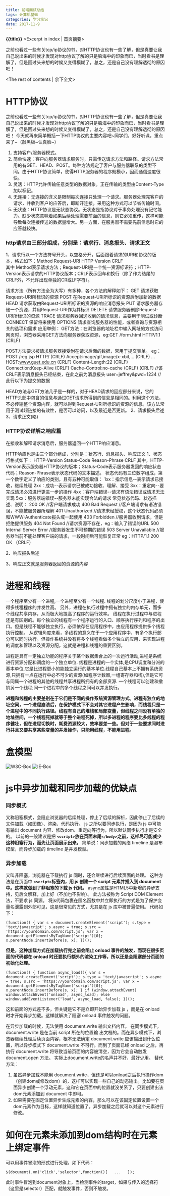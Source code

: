 ```yaml
---
title: 前端面试总结
tags: 计算机基础
categories: 学习笔记
date: 2017-11-9
---
```

**{{title}}**  <Excerpt in index | 首页摘要>

之前也看过一些有关tcp/ip协议的书，对HTTP协议也有一些了解，但是真要让我自己说出来的时候才发现对http协议了解的只是脑海中的印象而已，当时看书是理解了，但是回过头来想的时候又变得模糊了，总之，还是自己没有理解透彻的原因吧！
<!-- more -->
<The rest of contents | 余下全文>
# HTTP协议
之前也看过一些有关tcp/ip协议的书，对HTTP协议也有一些了解，但是真要让我自己说出来的时候才发现对http协议了解的只是脑海中的印象而已，当时看书是理解了，但是回过头来想的时候又变得模糊了，总之，还是自己没有理解透彻的原因吧！
今天就再来简单概括一下HTTP协议的主要内容吧~同学们，好好听课，重点来了~（敲黑板~认真脸~）
1. 支持客户/服务器模式。
2. 简单快速：客户向服务器请求服务时，只需传送请求方法和路径。请求方法常用的有GET、HEAD、POST。每种方法规定了客户与服务器联系的类型不同。由于HTTP协议简单，使得HTTP服务器的程序规模小，因而通信速度很快。
3. 灵活：HTTP允许传输任意类型的数据对象。正在传输的类型由Content-Type加以标记。
4. 无连接：无连接的含义是限制每次连接只处理一个请求。服务器处理完客户的请求，并收到客户的应答后，即断开连接。采用这种方式可以节省传输时间。
5. 无状态：HTTP协议是无状态协议。无状态是指协议对于事务处理没有记忆能力。缺少状态意味着如果后续处理需要前面的信息，则它必须重传，这样可能导致每次连接传送的数据量增大。另一方面，在服务器不需要先前信息时它的应答就较快。


### http请求由三部分组成，分别是：请求行、消息报头、请求正文

1、请求行以一个方法符号开头，以空格分开，后面跟着请求的URI和协议的版本，格式如下：Method Request-URI HTTP-Version CRLF  
其中 Method表示请求方法；Request-URI是一个统一资源标识符；HTTP-Version表示请求的HTTP协议版本；CRLF表示回车和换行（除了作为结尾的CRLF外，不允许出现单独的CR或LF字符）。

请求方法（所有方法全为大写）有多种，各个方法的解释如下：
GET     请求获取Request-URI所标识的资源
POST    在Request-URI所标识的资源后附加新的数据
HEAD    请求获取由Request-URI所标识的资源的响应消息报头
PUT     请求服务器存储一个资源，并用Request-URI作为其标识
DELETE  请求服务器删除Request-URI所标识的资源
TRACE   请求服务器回送收到的请求信息，主要用于测试或诊断
CONNECT 保留将来使用
OPTIONS 请求查询服务器的性能，或者查询与资源相关的选项和需求
应用举例：
GET方法：在浏览器的地址栏中输入网址的方式访问网页时，浏览器采用GET方法向服务器获取资源，eg:GET /form.html HTTP/1.1 (CRLF)

POST方法要求被请求服务器接受附在请求后面的数据，常用于提交表单。
eg：POST /reg.jsp HTTP/ (CRLF)
Accept:image/gif,image/x-xbit,... (CRLF)
...
HOST:www.guet.edu.cn (CRLF)
Content-Length:22 (CRLF)
Connection:Keep-Alive (CRLF)
Cache-Control:no-cache (CRLF)
(CRLF)         //该CRLF表示消息报头已经结束，在此之前为消息报头
user=jeffrey&pwd=1234  //此行以下为提交的数据

HEAD方法与GET方法几乎是一样的，对于HEAD请求的回应部分来说，它的HTTP头部中包含的信息与通过GET请求所得到的信息是相同的。利用这个方法，不必传输整个资源内容，就可以得到Request-URI所标识的资源的信息。该方法常用于测试超链接的有效性，是否可以访问，以及最近是否更新。
2、请求报头后述
3、请求正文(略) 

### HTTP协议详解之响应篇

在接收和解释请求消息后，服务器返回一个HTTP响应消息。

HTTP响应也是由三个部分组成，分别是：状态行、消息报头、响应正文
1、状态行格式如下：
HTTP-Version Status-Code Reason-Phrase CRLF
其中，HTTP-Version表示服务器HTTP协议的版本；Status-Code表示服务器发回的响应状态代码；Reason-Phrase表示状态代码的文本描述。
状态代码有三位数字组成，第一个数字定义了响应的类别，且有五种可能取值：
1xx：指示信息--表示请求已接收，继续处理
2xx：成功--表示请求已被成功接收、理解、接受
3xx：重定向--要完成请求必须进行更进一步的操作
4xx：客户端错误--请求有语法错误或请求无法实现
5xx：服务器端错误--服务器未能实现合法的请求
常见状态代码、状态描述、说明：
200 OK      //客户端请求成功
400 Bad Request  //客户端请求有语法错误，不能被服务器所理解
401 Unauthorized //请求未经授权，这个状态代码必须和WWW-Authenticate报头域一起使用 
403 Forbidden  //服务器收到请求，但是拒绝提供服务
404 Not Found  //请求资源不存在，eg：输入了错误的URL
500 Internal Server Error //服务器发生不可预期的错误
503 Server Unavailable  //服务器当前不能处理客户端的请求，一段时间后可能恢复正常
eg：HTTP/1.1 200 OK （CRLF）

2、响应报头后述

3、响应正文就是服务器返回的资源的内容

# 进程和线程
一个程序至少有一个进程,一个进程至少有一个线程. 
线程的划分尺度小于进程，使得多线程程序的并发性高。
另外，进程在执行过程中拥有独立的内存单元，而多个线程共享内存，从而极大地提高了程序的运行效率。
线程在执行过程中与进程还是有区别的。每个独立的线程有一个程序运行的入口、顺序执行序列和程序的出口。但是线程不能够独立执行，必须依存在应用程序中，由应用程序提供多个线程执行控制。
从逻辑角度来看，多线程的意义在于一个应用程序中，有多个执行部分可以同时执行。但操作系统并没有将多个线程看做多个独立的应用，来实现进程的调度和管理以及资源分配。这就是进程和线程的重要区别。

进程是具有一定独立功能的程序关于某个数据集合上的一次运行活动,进程是系统进行资源分配和调度的一个独立单位.
线程是进程的一个实体,是CPU调度和分派的基本单位,它是比进程更小的能独立运行的基本单位.线程自己基本上不拥有系统资源,只拥有一点在运行中必不可少的资源(如程序计数器,一组寄存器和栈),但是它可与同属一个进程的其他的线程共享进程所拥有的全部资源.
一个线程可以创建和撤销另一个线程;同一个进程中的多个线程之间可以并发执行。

__进程和线程的主要差别在于它们是不同的操作系统资源管理方式。进程有独立的地址空间，一个进程崩溃后，在保护模式下不会对其它进程产生影响，而线程只是一个进程中的不同执行路径。线程有自己的堆栈和局部变量，但线程之间没有单独的地址空间，一个线程死掉就等于整个进程死掉，所以多进程的程序要比多线程的程序健壮，但在进程切换时，耗费资源较大，效率要差一些。但对于一些要求同时进行并且又要共享某些变量的并发操作，只能用线程，不能用进程。__

# 盒模型
![W3C-Box](https://outwcl4zh.bkt.clouddn.com/W3C-Box.jpg)
![IE-Box](https://outwcl4zh.bkt.clouddn.com/IE-Box.jpg)

# js中异步加载和同步加载的优缺点
### 同步模式
又称阻塞模式，会阻止浏览器的后续处理，停止了后续的解析，因此停止了后续的文件加载（如图像）、渲染、代码执行。
 js 之所以要同步执行，是因为 js 中可能有输出 document 内容、修改dom、重定向等行为，所以默认同步执行才是安全的。
以前的一般建议是把 __`<script>`放在页面末尾`</body>`之前，这样尽可能减少这种阻塞行为，而先让页面展示出来。__
简单说：同步加载的网络 timeline 是瀑布模型，而异步加载的 timeline 是并发模型。

### 异步加载
又叫非阻塞，浏览器在下载执行 js 同时，还会继续进行后续页面的处理。
这种方法是在页面中 __`<script>`标签内，用 js 创建一个 script 元素并插入到 document 中。这样就做到了非阻塞的下载 js 代码。__
async属性是HTML5中新增的异步支持，见后文解释，加上好（不加也不影响）。
此方法被称为 Script DOM Element 法，不要求 js 同源。
将js代码包裹在匿名函数中并立即执行的方式是为了保护变量名泄露到外部可见，这是很常见的方式，尤其是在 js 库中被普遍使用。
代码如下：

`(function() {
     var s = document.createElement('script');
     s.type = 'text/javascript';
     s.async = true;
     s.src = 'https://yourdomain.com/script.js';
     var x = document.getElementsByTagName('script')[0];
     x.parentNode.insertBefore(s, x);
 })();`

 **但是，这种加载方式在加载执行完之前会阻止 onload 事件的触发，而现在很多页面的代码都在 onload 时还要执行额外的渲染工作等，所以还是会阻塞部分页面的初始化处理。**

`(function() {
     function async_load(){
         var s = document.createElement('script');
         s.type = 'text/javascript';
         s.async = true;
         s.src = 'https://yourdomain.com/script.js';
         var x = document.getElementsByTagName('script')[0];
         x.parentNode.insertBefore(s, x);
     }
     if (window.attachEvent)
         window.attachEvent('onload', async_load);
     else
         window.addEventListener('load', async_load, false);
 })();`

 这和前面的方式差不多，但关键是它不是立即开始异步加载 js ，而是在 onload 时才开始异步加载。这样就解决了阻塞 onload 事件触发的问题。

在异步加载的时候，无法使用 document.write 输出文档内容。
在同步模式下，document.write 是在当前 script 所在的位置输 出文档的。而在异步模式下，浏览器继续处理后续页面内容，根本无法确定 document.write 应该输出到什么位置，所以异步模式下 document.write 不可行。而到了页面已经 onload 之后，再执行 document.write 将导致当前页面的内容被清空，因为它会自动触发 document.open 方法。
实际上document.write的名声并不好，最好少用。
替代方法：
1. 虽然异步加载不能用 document.write，但还是可以onload之后执行操作dom（创建dom或修改dom）的，这样可以实现一些自己的动态输出。比如要在页面异步创建一个浮动元素，这和它在页面中的位置就没关系了，只要创建出该dom元素添加到 document 中即可。
2. 如果需要在固定位置异步生成元素的内容，那么可以在该固定位置设置一个dom元素作为目标，这样就知道位置了，异步加载之后就可以对这个元素进行修改。

# 如何在元素未添加到dom结构时在元素上绑定事件
可以用事件冒泡的形式进行处理，如下代码：

`$(document).on('click','selector',function(){  
        ...  
    }); `
    
此时事件冒泡到document对象上，当检测事件的target，如果与传入的选择符（这里是selector）匹配，就触发事件，否则不触发。